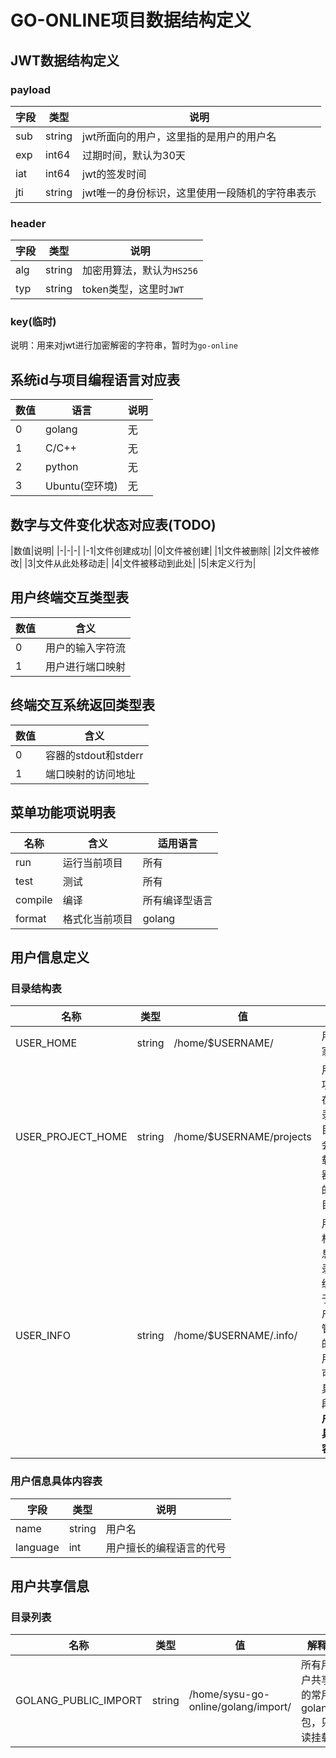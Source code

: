 # GO-ONLINE项目数据结构定义

## JWT数据结构定义

### payload

|字段|类型|说明|
|-|-|-|
|sub|string|jwt所面向的用户，这里指的是用户的用户名|
|exp|int64|过期时间，默认为30天|
|iat|int64|jwt的签发时间|
|jti|string|jwt唯一的身份标识，这里使用一段随机的字符串表示|

### header

|字段|类型|说明|
|-|-|-|
|alg|string|加密用算法，默认为`HS256`|
|typ|string|token类型，这里时`JWT`|

### key(临时)

说明：用来对jwt进行加密解密的字符串，暂时为`go-online`

## 系统id与项目编程语言对应表

|数值|语言|说明|
|-|-|-|
|0|golang|无|
|1|C/C++|无|
|2|python|无|
|3|Ubuntu(空环境)|无|

## 数字与文件变化状态对应表(TODO)

|数值|说明|
|-|-|-|
|-1|文件创建成功|
|0|文件被创建|
|1|文件被删除|
|2|文件被修改|
|3|文件从此处移动走|
|4|文件被移动到此处|
|5|未定义行为|

## 用户终端交互类型表

|数值|含义|
|-|-|
|0|用户的输入字符流|
|1|用户进行端口映射|

## 终端交互系统返回类型表
|数值|含义|
|-|-|
|0|容器的stdout和stderr|
|1|端口映射的访问地址|

## 菜单功能项说明表

|名称|含义|适用语言|
|-|-|-|
|run|运行当前项目|所有|
|test|测试|所有|
|compile|编译|所有编译型语言|
|format|格式化当前项目|golang|

## 用户信息定义

### 目录结构表

|名称|类型|值|解释|
|-|-|-|-|
|USER_HOME|string|/home/$USERNAME/|用户的家目录|
|USER_PROJECT_HOME|string|/home/$USERNAME/projects|用户的项目所在目录，该目录将会被挂载至容器的`/root`目录|
|USER_INFO|string|/home/$USERNAME/.info/|用户的相关信息目录，系统内用于对用户进行管理的，对用户不可见，具体字段见**用户信息具体内容表**|

### 用户信息具体内容表

|字段|类型|说明|
|-|-|-|
|name|string|用户名|
|language|int|用户擅长的编程语言的代号|

## 用户共享信息

### 目录列表

|名称|类型|值|解释|
|-|-|-|-|
|GOLANG_PUBLIC_IMPORT|string|/home/sysu-go-online/golang/import/|所有用户共享的常用golang包，只读挂载|
